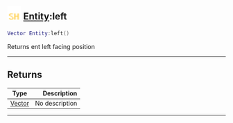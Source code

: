 ## <img src="../../.gitbook/assets/shared.png" width="32" height="32" /> [Entity](../entity/README.md):left

```lua
Vector Entity:left()
```

Returns ent left facing position<br>

-----------------
## Returns

| Type   | Description |
| ------ | ----------: |
| [Vector](../vector/README.md) | No description |


--------